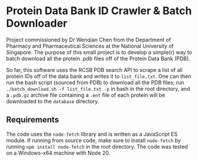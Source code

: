  # Protein Data Bank ID Crawler & Batch Downloader

 Project commissioned by Dr Wenqian Chen from the Department of Pharmacy and Pharmaceutical Sciences at the National University of Singapore. The purpose of this small project is to develop a simple(r) way to batch download all the protein .pdb files off of the Protein Data Bank (PDB).
 
 So far, this software uses the RCSB PDB search API to scrape a list of all protein IDs off of the data bank and writes it to `list_file.txt`. One can then run the bash script (sourced from PDB) to download all the PDB files; run `./batch_download.sh -f list_file.txt -p` in bash in the root directory, and a `.pdb.gz` archive file containing a `.ent` file of each protein will be downloaded to the `database` directory.

 ## Requirements

 The code uses the `node-fetch` library and is written as a JavaScript ES module. If running from source code, make sure to install `node-fetch` by running `npm install node-fetch` in the root directory. The code was tested on a Windows-x64 machine with Node 20.